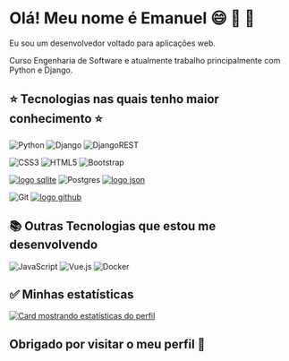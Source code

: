 # Olá! Meu nome é Emanuel :smile: :space_invader: :doughnut:

Eu sou um desenvolvedor voltado para aplicações web. 

Curso Engenharia de Software e atualmente trabalho principalmente com Python e Django.

## :star: Tecnologias nas quais tenho maior conhecimento :star: ##

![Python](https://img.shields.io/badge/python-3670A0?style=for-the-badge&logo=python&logoColor=ffdd54)
![Django](https://img.shields.io/badge/django-%23092E20.svg?style=for-the-badge&logo=django&logoColor=white)
![DjangoREST](https://img.shields.io/badge/DJANGO-REST-ff1709?style=for-the-badge&logo=django&logoColor=white&color=ff1709&labelColor=gray)

![CSS3](https://img.shields.io/badge/css3-%231572B6.svg?style=for-the-badge&logo=css3&logoColor=white)
![HTML5](https://img.shields.io/badge/html5-%23E34F26.svg?style=for-the-badge&logo=html5&logoColor=white)
![Bootstrap](https://img.shields.io/badge/bootstrap-%23563D7C.svg?style=for-the-badge&logo=bootstrap&logoColor=white)


[![logo sqlite](https://img.shields.io/badge/SQLite-07405E?style=for-the-badge&logo=sqlite&logoColor=white)](#)
![Postgres](https://img.shields.io/badge/postgres-%23316192.svg?style=for-the-badge&logo=postgresql&logoColor=white)
[![logo json](https://img.shields.io/badge/json-5E5C5C?style=for-the-badge&logo=json&logoColor=white)](#)

![Git](https://img.shields.io/badge/git-%23F05033.svg?style=for-the-badge&logo=git&logoColor=white)
[![logo github](https://img.shields.io/badge/GitHub-100000?style=for-the-badge&logo=github&logoColor=white)](#)




## :books: Outras Tecnologias que estou me desenvolvendo ##
![JavaScript](https://img.shields.io/badge/javascript-%23323330.svg?style=for-the-badge&logo=javascript&logoColor=%23F7DF1E)
![Vue.js](https://img.shields.io/badge/vuejs-%2335495e.svg?style=for-the-badge&logo=vuedotjs&logoColor=%234FC08D)
![Docker](https://img.shields.io/badge/docker-%230db7ed.svg?style=for-the-badge&logo=docker&logoColor=white)


## :white_check_mark: Minhas estatísticas ##

[![Card mostrando estatísticas do perfil](https://github-profile-summary-cards.vercel.app/api/cards/profile-details?username=Emanuel-AlmeidaDev&theme=solarized_dark)](#)

## Obrigado por visitar o meu perfil :wave:

<!--Meus projetos principais estão aqui em baixo, vai lá dar uma olhada. -->

